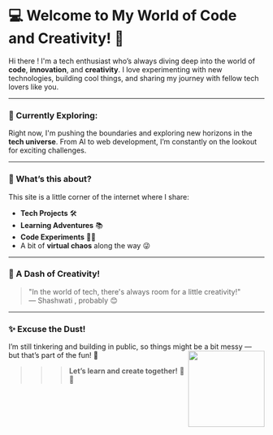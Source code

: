 
# 💻 Welcome to My World of Code and Creativity! 🌟
Hi there ! I'm a tech enthusiast who’s always diving deep into the world of **code**, **innovation**, and **creativity**. I love experimenting with new technologies, building cool things, and sharing my journey with fellow tech lovers like you.

---

### 🌱 Currently Exploring:
Right now, I'm pushing the boundaries and exploring new horizons in the **tech universe**. From AI to web development, I’m constantly on the lookout for exciting challenges.

---

### 🚀 What’s this about?

This site is a little corner of the internet where I share:

- **Tech Projects** 🛠️  
- **Learning Adventures** 📚  
- **Code Experiments** 👩‍💻  
- A bit of **virtual chaos** along the way 😜

---

### 🎨 A Dash of Creativity!

> "In the world of tech, there's always room for a little creativity!"  
> — Shashwati , probably 😊

---

### ✨ Excuse the Dust!
I’m still tinkering and building in public, so things might be a bit messy — but that’s part of the fun! 🌈 <img align="right" width="150" height="150" src="https://img.freepik.com/free-vector/cute-girl-hacker-operating-laptop-cartoon-vector-icon-illustration-people-technology-isolated-flat_138676-9487.jpg?ga=GA1.1.365847213.1734366179&semt=ais_hybrid">

>>> **Let’s learn and create together!** 🚀💡  
